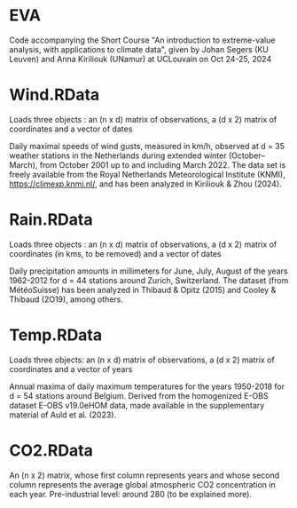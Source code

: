 # EVA
Code accompanying the Short Course  "An introduction to extreme-value analysis, with applications to climate data", given by Johan Segers (KU Leuven) and Anna Kiriliouk (UNamur) at UCLouvain on Oct 24-25, 2024

# Wind.RData
Loads three objects : an (n x d) matrix of observations, a (d x 2) matrix of coordinates and a vector of dates

Daily maximal speeds of wind gusts, measured in km/h, observed at d = 35 weather stations in the Netherlands during extended winter (October–March), from October 2001 up to and including March 2022. The data set is freely available from the Royal Netherlands Meteorological Institute (KNMI), https://climexp.knmi.nl/, and has been analyzed in Kiriliouk & Zhou (2024).

# Rain.RData
Loads three objects : an (n x d) matrix of observations, a (d x 2) matrix of coordinates (in kms, to be removed) and a vector of dates

Daily precipitation amounts in millimeters for June, July, August of the years 1962-2012 for d = 44 stations around Zurich, Switzerland. The dataset (from MétéoSuisse) has been analyzed in Thibaud & Opitz (2015) and Cooley & Thibaud (2O19), among others. 

# Temp.RData
Loads three objects:  an (n x d) matrix of observations, a (d x 2) matrix of coordinates and a vector of years

Annual maxima of daily maximum temperatures for the years 1950-2018 for d = 54 stations around Belgium. Derived from the homogenized E-OBS dataset E-OBS v19.0eHOM data, made available in the supplementary material of Auld et al. (2023).

# CO2.RData
An (n x 2) matrix, whose first column represents years and whose second column represents the average global atmospheric CO2 concentration in each year. Pre-industrial level: around 280 (to be explained more).
